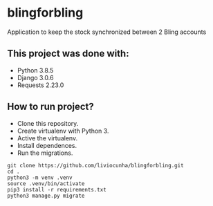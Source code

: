 # blingforbling
Application to keep the stock synchronized between 2 Bling accounts

## This project was done with:
* Python 3.8.5
* Django 3.0.6
* Requests 2.23.0

## How to run project?
* Clone this repository.
* Create virtualenv with Python 3.
* Active the virtualenv.
* Install dependences.
* Run the migrations.
```
git clone https://github.com/liviocunha/blingforbling.git
cd .
python3 -m venv .venv
source .venv/bin/activate
pip3 install -r requirements.txt
python3 manage.py migrate
```
